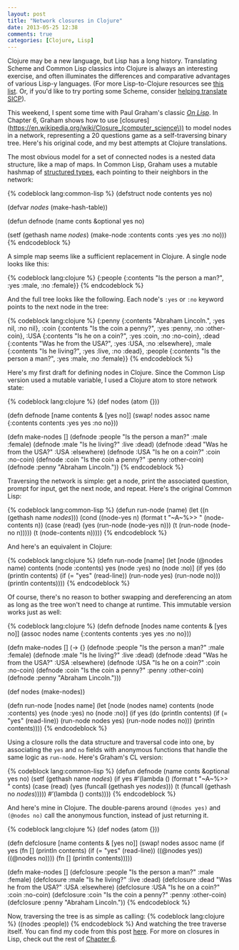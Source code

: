 ```yaml
---
layout: post
title: "Network closures in Clojure"
date: 2013-05-25 12:38
comments: true
categories: [Clojure, Lisp] 
---
```

Clojure may be a new language, but Lisp has a long history. 
Translating Scheme and Common Lisp classics into Clojure is always an
interesting exercise, and often illuminates the differences and
comparative advantages of various Lisp-y languages. (For more
Lisp-to-Clojure resources see [this
list](http://juliangamble.com/blog/2012/07/13/amazing-lisp-books-living-again-in-clojure/).
Or, if you'd like to try porting some Scheme, consider [helping
translate SICP](https://github.com/ecmendenhall/sicpclojure)).

This weekend, I spent some time with Paul Graham's classic [_On
Lisp_](http://www.paulgraham.com/onlisp.html).
In Chapter 6, Graham shows how to use
[closures](https://en.wikipedia.org/wiki/Closure_(computer_science\))
to model nodes in a network, representing a 20 questions game as a self-traversing binary
tree. Here's his original code, and my best attempts at Clojure translations.

The most obvious model for a set of connected nodes is a nested data
structure, like a map of maps. In Common Lisp, Graham uses a mutable
hashmap of [structured
types](http://www.lispworks.com/documentation/HyperSpec/Body/m_defstr.htm),
each pointing to their neighbors in the network:

{% codeblock lang:common-lisp %}
(defstruct node contents yes no)

(defvar *nodes* (make-hash-table))

(defun defnode (name conts &optional yes no)

(setf (gethash name *nodes*)
  (make-node :contents conts
    :yes yes
    :no no)))
{% endcodeblock %}

A simple map seems like a sufficient replacement in Clojure. A single
node looks like this:

{% codeblock lang:clojure %}
{:people {:contents "Is the person a man?", :yes :male, :no :female}}
{% endcodeblock %}

And the full tree looks like the following. Each node's `:yes` or `:no` keyword
points to the next node in the tree:

{% codeblock lang:clojure %}
{:penny {:contents "Abraham Lincoln.", :yes nil, :no nil},
 :coin  {:contents "Is the coin a penny?", :yes :penny, :no :other-coin},
 :USA   {:contents "Is he on a coin?", :yes :coin, :no :no-coin},
 :dead  {:contents "Was he from the USA?", :yes :USA, :no :elsewhere},
 :male  {:contents "Is he living?", :yes :live, :no :dead},
 :people {:contents "Is the person a man?", :yes :male, :no :female}}
{% endcodeblock %}

Here's my first draft for defining nodes in Clojure. Since the Common
Lisp version used a mutable variable, I used a Clojure atom to store
network state:

{% codeblock lang:clojure %}
(def nodes (atom {}))

(defn defnode [name contents & [yes no]]
  (swap! nodes assoc name {:contents contents :yes yes :no no}))

(defn make-nodes []
  (defnode :people "Is the person a man?" :male :female)
  (defnode :male "Is he living?" :live :dead)
  (defnode :dead "Was he from the USA?" :USA :elsewhere)
  (defnode :USA "Is he on a coin?" :coin :no-coin)
  (defnode :coin "Is the coin a penny?" :penny :other-coin)
  (defnode :penny "Abraham Lincoln."))
{% endcodeblock %}

Traversing the network is simple: get a node, print the associated
question, prompt for input, get the next node, and repeat. Here's the original Common Lisp:

{% codeblock lang:common-lisp %}
(defun run-node (name)
  (let ((n (gethash name *nodes*)))
    (cond ((node-yes n)
           (format t "~A~%>> " (node-contents n))
           (case (read)
             (yes (run-node (node-yes n)))
             (t (run-node (node-no n)))))
          (t (node-contents n)))))
{% endcodeblock %}

And here's an equivalent in Clojure:

{% codeblock lang:clojure %}
(defn run-node [name]
  (let [node     (@nodes name)
        contents (node :contents)
        yes      (node :yes)
        no       (node :no)]
    (if yes
      (do
        (println contents)
         (if (= "yes" (read-line))
           (run-node yes)
           (run-node no)))
      (println contents))))
{% endcodeblock %}

Of course, there's no reason to bother swapping and dereferencing an
atom as long as the tree won't need to change at runtime. This
immutable version works just as well:

{% codeblock lang:clojure %}
(defn defnode [nodes name contents & [yes no]]
  (assoc nodes name {:contents contents :yes yes :no no}))

(defn make-nodes []
  (-> {}
    (defnode :people "Is the person a man?" :male :female)
    (defnode :male "Is he living?" :live :dead)
    (defnode :dead "Was he from the USA?" :USA :elsewhere)
    (defnode :USA "Is he on a coin?" :coin :no-coin)
    (defnode :coin "Is the coin a penny?" :penny :other-coin)
    (defnode :penny "Abraham Lincoln.")))

(def nodes (make-nodes))

(defn run-node [nodes name]
  (let [node     (nodes name)
        contents (node :contents)
        yes      (node :yes)
        no       (node :no)]
    (if yes
      (do
        (println contents)
         (if (= "yes" (read-line))
           (run-node nodes yes)
           (run-node nodes no)))
      (println contents))))
{% endcodeblock %}

Using a closure rolls the data structure and traversal code into one,
by associating the `yes` and `no` fields with anonymous functions that
handle the same logic as `run-node`. Here's Graham's CL version:

{% codeblock lang:common-lisp %}
(defun defnode (name conts &optional yes no)
  (setf (gethash name *nodes*)
        (if yes
          #’(lambda ()
              (format t "~A~%>> " conts)
              (case (read)
                (yes (funcall (gethash yes *nodes*)))
                (t (funcall (gethash no *nodes*)))))
          #’(lambda () conts))))
{% endcodeblock %}

And here's mine in Clojure. The double-parens around `(@nodes yes)`
and `(@nodes no)` call the anonymous function, instead of just
returning it. 

{% codeblock lang:clojure %}
(def nodes (atom {}))

(defn defclosure [name contents & [yes no]]
  (swap! nodes assoc name
         (if yes
           (fn []
             (println contents)
             (if (= "yes" (read-line))
               ((@nodes yes))
               ((@nodes no))))
           (fn []
             (println contents)))))

(defn make-nodes []
  (defclosure :people "Is the person a man?" :male :female)
  (defclosure :male "Is he living?" :live :dead)
  (defclosure :dead "Was he from the USA?" :USA :elsewhere)
  (defclosure :USA "Is he on a coin?" :coin :no-coin)
  (defclosure :coin "Is the coin a penny?" :penny :other-coin)
  (defclosure :penny "Abraham Lincoln."))
{% endcodeblock %}

Now, traversing the tree is as simple as calling:
{% codeblock lang:clojure %}
((nodes :people))
{% endcodeblock %}
And watching the tree traverse itself. You can find my code from this
post [here](https://gist.github.com/ecmendenhall/5646594). For more on closures in Lisp,
check out the rest of [Chapter 6](http://lib.store.yahoo.net/lib/paulgraham/onlisp.pdf).

